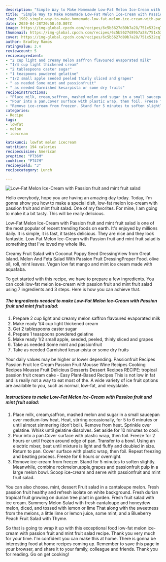 ```yaml
---
description: "Simple Way to Make Homemade Low-Fat Melon Ice-Cream with Passion fruit and mint fruit salad"
title: "Simple Way to Make Homemade Low-Fat Melon Ice-Cream with Passion fruit and mint fruit salad"
slug: 1902-simple-way-to-make-homemade-low-fat-melon-ice-cream-with-passion-fruit-and-mint-fruit-salad
date: 2020-04-28T20:58:40.807Z
image: https://img-global.cpcdn.com/recipes/6c5b5627d89b7a28/751x532cq70/low-fat-melon-ice-cream-with-passion-fruit-and-mint-fruit-salad-recipe-main-photo.jpg
thumbnail: https://img-global.cpcdn.com/recipes/6c5b5627d89b7a28/751x532cq70/low-fat-melon-ice-cream-with-passion-fruit-and-mint-fruit-salad-recipe-main-photo.jpg
cover: https://img-global.cpcdn.com/recipes/6c5b5627d89b7a28/751x532cq70/low-fat-melon-ice-cream-with-passion-fruit-and-mint-fruit-salad-recipe-main-photo.jpg
author: Bradley Ramos
ratingvalue: 3.4
reviewcount: 5
recipeingredient:
- "2 cup light and creamy melon saffron flavoured evaporated milk"
- "1/4 cup light thickened cream"
- "2 tablespoons caster sugar"
- "1 teaspoons powdered gelatine"
- "1/2 small apple seeded peeled thinly sliced and grapes"
- " as needed Some mint and passionfruit"
- " as needed Garnished kesarpista or some dry fruits"
recipeinstructions:
- "Place milk, cream,saffron, mashed melon and sugar in a small saucepan over medium-low heat. Heat, stirring occasionally, for 5 to 6 minutes or until almost simmering (don&#39;t boil). Remove from heat. Sprinkle over gelatine. Whisk until gelatine dissolves. Set aside for 10 minutes to cool."
- "Pour into a pan.Cover surface with plastic wrap, then foil. Freeze for 2 hours or until frozen around edge of pan. Transfer to a bowl. Using an electric mixer, beat until mixture is light and fluffy and doubled in size. Return to pan. Cover surface with plastic wrap, then foil. Repeat freezing and beating process. Freeze for 6 hours or overnight."
- "Remove ice-cream from freezer. Stand for 5 minutes to soften slightly. Meanwhile, combine rockmelon,apple,grapes and passionfruit pulp in a large melon bowl. Scoop ice-cream and serve with passionfruit and mint fruit salad."
categories:
- Recipe
tags:
- lowfat
- melon
- icecream

katakunci: lowfat melon icecream 
nutrition: 194 calories
recipecuisine: American
preptime: "PT36M"
cooktime: "PT47M"
recipeyield: "3"
recipecategory: Lunch

---
```



![Low-Fat Melon Ice-Cream with Passion fruit and mint fruit salad](https://img-global.cpcdn.com/recipes/6c5b5627d89b7a28/751x532cq70/low-fat-melon-ice-cream-with-passion-fruit-and-mint-fruit-salad-recipe-main-photo.jpg)

Hello everybody, hope you are having an amazing day today. Today, I'm gonna show you how to make a special dish, low-fat melon ice-cream with passion fruit and mint fruit salad. One of my favorites. For mine, I am going to make it a bit tasty. This will be really delicious.

Low-Fat Melon Ice-Cream with Passion fruit and mint fruit salad is one of the most popular of recent trending foods on earth. It's enjoyed by millions daily. It is simple, it is fast, it tastes delicious. They are nice and they look fantastic. Low-Fat Melon Ice-Cream with Passion fruit and mint fruit salad is something that I've loved my whole life.

Creamy Fruit Salad with Coconut Poppy Seed DressingView from Great Island. Melon And Feta Salad With Passion Fruit DressingProper Food. olive oil, roll, mint leaves. Vegan low fat mango and mint ice cream made with aquafaba.


To get started with this recipe, we have to prepare a few ingredients. You can cook low-fat melon ice-cream with passion fruit and mint fruit salad using 7 ingredients and 3 steps. Here is how you can achieve that.

<!--inarticleads1-->

##### The ingredients needed to make Low-Fat Melon Ice-Cream with Passion fruit and mint fruit salad:

1. Prepare 2 cup light and creamy melon saffron flavoured evaporated milk
1. Make ready 1/4 cup light thickened cream
1. Get 2 tablespoons caster sugar
1. Prepare 1 teaspoons powdered gelatine
1. Make ready 1/2 small apple, seeded, peeled, thinly sliced and grapes
1. Take  as needed Some mint and passionfruit
1. Take  as needed Garnished kesar-pista or some dry fruits


Your daily values may be higher or lower depending. Passionfruit Recipes Passion Fruit Ice Cream Passion Fruit Mousse Wine Recipes Cooking Recipes Mousse Fruit Delicious Desserts Dessert Recipes RECIPE: tropical passion fruit cream cake - Easy Plant-Based Recipes This is not low in fat and is really not a way to eat most of the. A wide variety of ice fruit options are available to you, such as normal, low-fat, and recyclable. 

<!--inarticleads2-->

##### Instructions to make Low-Fat Melon Ice-Cream with Passion fruit and mint fruit salad:

1. Place milk, cream,saffron, mashed melon and sugar in a small saucepan over medium-low heat. Heat, stirring occasionally, for 5 to 6 minutes or until almost simmering (don&#39;t boil). Remove from heat. Sprinkle over gelatine. Whisk until gelatine dissolves. Set aside for 10 minutes to cool.
1. Pour into a pan.Cover surface with plastic wrap, then foil. Freeze for 2 hours or until frozen around edge of pan. Transfer to a bowl. Using an electric mixer, beat until mixture is light and fluffy and doubled in size. Return to pan. Cover surface with plastic wrap, then foil. Repeat freezing and beating process. Freeze for 6 hours or overnight.
1. Remove ice-cream from freezer. Stand for 5 minutes to soften slightly. Meanwhile, combine rockmelon,apple,grapes and passionfruit pulp in a large melon bowl. Scoop ice-cream and serve with passionfruit and mint fruit salad.


You can also choose. mint, dessert Fruit salad in a cantaloupe melon. Fresh passion fruit healthy and refresh isolate on white background. Fresh durian tropical fruit growing on durian tree plant in garden. Fresh fruit salad with ice cream. Summery Melon Salad with fresh cantaloupe and honeydew melon, diced, and tossed with lemon or lime That along with the sweetness from the melons, a little lime or lemon juice, some mint, and a Blueberry Peach Fruit Salad with Thyme. 

So that is going to wrap it up with this exceptional food low-fat melon ice-cream with passion fruit and mint fruit salad recipe. Thank you very much for your time. I'm confident you can make this at home. There is gonna be interesting food at home recipes coming up. Remember to save this page in your browser, and share it to your family, colleague and friends. Thank you for reading. Go on get cooking!
